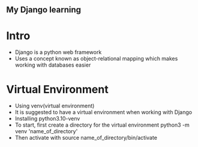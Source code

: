 ## My Django learning
# Intro
- Django is a python web framework
- Uses a concept known as object-relational mapping which makes working with databases easier

# Virtual Environment 
- Using venv(virtual environment)
- It is suggested to have a virtual environment when working with Django
- Installing python3.10-venv
- To start, first create a directory for the virtual environment
  python3 -m venv 'name_of_directory'
- Then activate with
  source name_of_directory/bin/activate
